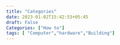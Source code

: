 ```yaml
---
title: "Categories"
date: 2023-01-02T15:42:53+05:45
draft: False
Categories: ["How to"]
tags: [ "Computer","hardware","Building"]
---
```


